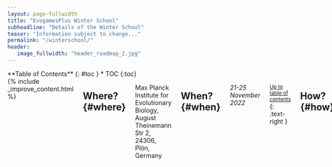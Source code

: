 ```yaml
---
layout: page-fullwidth
title: "EvogamesPlus Winter School"
subheadline: "Details of the Winter School"
teaser: "Information subject to change..."
permalink: "/winterschool/"
header:
   image_fullwidth: "header_roadmap_2.jpg"
---
```

<div class="row">
<div class="medium-4 medium-push-8 columns" markdown="1">
<div class="panel radius" markdown="1">
**Table of Contents**
{: #toc }
*  TOC
{:toc}
</div>
</div><!-- /.medium-4.columns -->



<div class="medium-8 medium-pull-4 columns" markdown="1">
{% include _improve_content.html %}

## Where?   {#where}

Max Planck Institute for Evolutionary Biology, August Theinemann Str 2, 24306, Plön, Germany

## When?   {#when}

*21-25 November 2022* 

<small markdown="1">[Up to table of contents](#toc)</small>
{: .text-right }


## How?   {#how}

### How to get to Plön

Max Planck Institute for Evolutionary Biology, August Theinemann Str 2, 24306, Plön, Germany

Closest airports: 
Hamburg, Lübeck

By train from Hamburg: take the train to Lübeck or Kiel and then tranfer to train towards Plön.

<small markdown="1">[Up to table of contents](#toc)</small>
{: .text-right }


### How do I pay for the accommodation? food? travel?

For accommodation:
Coverd by EG+

For food:
Dinner on Tuesday and Thursday self payment subject to reimbursement

For travel:
Self payment subject to reimbursement

<small markdown="1">[Up to table of contents](#toc)</small>
{: .text-right }


## Who?

### Organisers

#### Local
- Małgorzata Fic
- Chaitanya S. Gokhale
- Maren Lehmann

#### EG+
- Katerina Stankova
- Danitsja ---

<small markdown="1">[Up to table of contents](#toc)</small>
{: .text-right }


## Schedule

The schedule is as follows:

<img class="t60" src="{{ site.url }}/images/schedule.jpg"" alt="">

The workshop will be also available online when possible.

### Zoom rooms



## Speakers

ESR talks will be 30 mins (25 + 5). Please keep to the schedule and the moderators will ensure that we do not overextend.

Tutorials are x mins long.

### Day 1 - Monday

| ESR Name  | Title | Abstract | 
| Gosia | C | | 


### Day 1 - Monday

### Day 2 - Tuesday

| Time      | Speaker | Title | 
| ----------- | ----------- | ----------- |
| A | Mark Broom | Levels of selection |
| A | Kieran Sharkey | Modelling structured populations |
| A | Igor |  |
| A | Chaitanya S. Gokhale | Multiplayer evolutionary games |

### Day 3 - Wednesday

| Time      | Speaker | Title | 
| ----------- | ----------- | ----------- |
| 0900 -- 1000 | Arne Traulsen | Evolutionary dynamics in structured populations |
| 0900 -- 1000 | Jan Rychtar | Games on graphs |
| 0900 -- 1000 | Jan Rychtar | Games on graphs |

### Day 4 - Thursday

| Time      | Speaker | Title | 
| ----------- | ----------- | ----------- |
| A | B | C |

### Day 5 - Friday

| Time      | Speaker | Title | 
| ----------- | ----------- | ----------- |
| A | B | C |


### Talk details

| ESR Name  | Title | Abstract | 
| ----------- | ----------- | ----------- |
| Gosia | Title | Dear ll as you may know already, (just like last year) in the first half of December (5th-16th), we will host a block module (9:00-17:00 every day) on evolutionary dynamics and game theory for master students in biology from Kiel University here at the institute. The organization of the module is ongoing. Current information is on this page http://evoltheo001/wiki/index.php/Lectures of our wiki. Please consider whether and, in case, how you would like to contribute to this module. You can teach a full lecture in the morning and/or you can assist students in their afternoon exercises and give them feedback on their solutions. More information is in the wiki. |
| Gosia | Title | Dear ll as you may know already, (just like last year) in the first half of December (5th-16th), we will host a block module (9:00-17:00 every day) on evolutionary dynamics and game theory for master students in biology from Kiel University here at the institute. The organization of the module is ongoing. Current information is on this page http://evoltheo001/wiki/index.php/Lectures of our wiki. Please consider whether and, in case, how you would like to contribute to this module. You can teach a full lecture in the morning and/or you can assist students in their afternoon exercises and give them feedback on their solutions. More information is in the wiki. |

### How we will pick the speakers for the ESR talks

https://www2.edc.org/makingmath/studentWork/amidaKuji/AmidaKujiByDavidSenft.pdf

<small markdown="1">[Up to table of contents](#toc)</small>
{: .text-right }